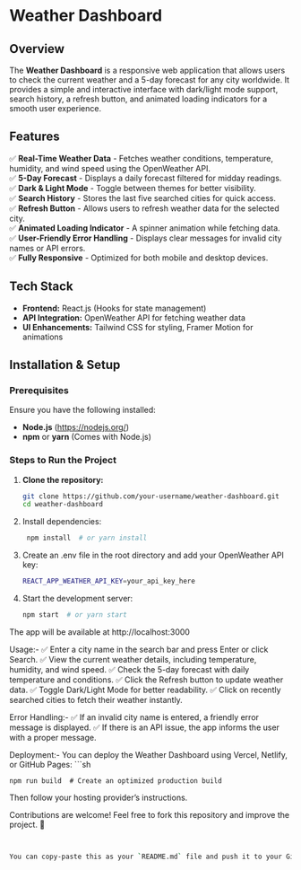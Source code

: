 # Weather Dashboard

## Overview
The **Weather Dashboard** is a responsive web application that allows users to check the current weather and a 5-day forecast for any city worldwide. It provides a simple and interactive interface with dark/light mode support, search history, a refresh button, and animated loading indicators for a smooth user experience.

## Features
✅ **Real-Time Weather Data** - Fetches weather conditions, temperature, humidity, and wind speed using the OpenWeather API.  
✅ **5-Day Forecast** - Displays a daily forecast filtered for midday readings.  
✅ **Dark & Light Mode** - Toggle between themes for better visibility.  
✅ **Search History** - Stores the last five searched cities for quick access.  
✅ **Refresh Button** - Allows users to refresh weather data for the selected city.  
✅ **Animated Loading Indicator** - A spinner animation while fetching data.  
✅ **User-Friendly Error Handling** - Displays clear messages for invalid city names or API errors.  
✅ **Fully Responsive** - Optimized for both mobile and desktop devices.  

## Tech Stack
- **Frontend:** React.js (Hooks for state management)
- **API Integration:** OpenWeather API for fetching weather data
- **UI Enhancements:** Tailwind CSS for styling, Framer Motion for animations

## Installation & Setup

### Prerequisites
Ensure you have the following installed:
- **Node.js** (https://nodejs.org/)
- **npm** or **yarn** (Comes with Node.js)

### Steps to Run the Project
1. **Clone the repository:**
   ```sh
   git clone https://github.com/your-username/weather-dashboard.git
   cd weather-dashboard
2. Install dependencies:
    ```sh
     npm install  # or yarn install
3. Create an .env file in the root directory and add your OpenWeather API key:
     ```sh
     REACT_APP_WEATHER_API_KEY=your_api_key_here
4. Start the development server:
    ```sh
    npm start  # or yarn start
The app will be available at http://localhost:3000

Usage:-
✅ Enter a city name in the search bar and press Enter or click Search.
✅ View the current weather details, including temperature, humidity, and wind speed.
✅ Check the 5-day forecast with daily temperature and conditions.
✅ Click the Refresh button to update weather data.
✅ Toggle Dark/Light Mode for better readability.
✅ Click on recently searched cities to fetch their weather instantly.

Error Handling:-
✅ If an invalid city name is entered, a friendly error message is displayed.
✅ If there is an API issue, the app informs the user with a proper message.

Deployment:-
You can deploy the Weather Dashboard using Vercel, Netlify, or GitHub Pages:
    ```sh
    
    npm run build  # Create an optimized production build
Then follow your hosting provider’s instructions.

Contributions are welcome! Feel free to fork this repository and improve the project. 🚀
   ```sh


You can copy-paste this as your `README.md` file and push it to your GitHub repository. 🚀

